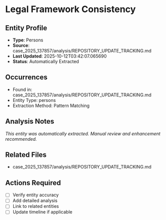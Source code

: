 # Legal Framework Consistency

## Entity Profile
- **Type**: Persons
- **Source**: case_2025_137857/analysis/REPOSITORY_UPDATE_TRACKING.md
- **Last Updated**: 2025-10-12T03:42:07.065690
- **Status**: Automatically Extracted

## Occurrences
- Found in: case_2025_137857/analysis/REPOSITORY_UPDATE_TRACKING.md
- Entity Type: persons
- Extraction Method: Pattern Matching

## Analysis Notes
*This entity was automatically extracted. Manual review and enhancement recommended.*

## Related Files
- case_2025_137857/analysis/REPOSITORY_UPDATE_TRACKING.md

## Actions Required
- [ ] Verify entity accuracy
- [ ] Add detailed analysis
- [ ] Link to related entities
- [ ] Update timeline if applicable
